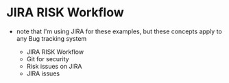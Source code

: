 # JIRA RISK Workflow


- note that I'm using JIRA for these examples, but these concepts apply to any Bug tracking system

  - JIRA RISK Workflow
  - Git for security
  - Risk issues on JIRA
  - JIRA issues
